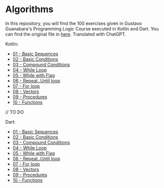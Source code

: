 
# Algorithms

In this repository, you will find the 100 exercises given in Gustavo Guanabara's Programming Logic Course executed in Kotlin and Dart. You can find the original file in [here](https://www.cursoemvideo.com/wp-content/uploads/2019/08/exercicios-algoritmos.pdf). Translated with ChatGPT.

Kotlin:
- [01 - Basic Sequences](https://github.com/julianasalafia/Algorithms/tree/master/Kotlin/src/main/kotlin/a_basic_control_structures)
- [02 - Basic Conditions](https://github.com/julianasalafia/Algorithms/tree/master/Kotlin/src/main/kotlin/b_basic_conditions)
- [03 - Compound Conditions](https://github.com/julianasalafia/Algorithms/tree/master/Kotlin/src/main/kotlin/c_compound_conditions)
- [04 - While Loop](https://github.com/julianasalafia/Algorithms/tree/master/Kotlin/src/main/kotlin/d_while_loops)
- [05 - While with Flag](https://github.com/julianasalafia/Algorithms/tree/master/Kotlin/src/main/kotlin/e_while_flag)
- [06 - Repeat..Until loop](https://github.com/julianasalafia/Algorithms/tree/master/Kotlin/src/main/kotlin/f_repeat_until_loop)
- [07 - For loop](https://github.com/julianasalafia/Algorithms/tree/master/Kotlin/src/main/kotlin/g_for_loop)
- [08 - Vectors](https://github.com/julianasalafia/Algorithms/tree/master/Kotlin/src/main/kotlin/h_vectors)
- [09 - Procedures](https://github.com/julianasalafia/Algorithms/tree/master/Kotlin/src/main/kotlin/i_procedures)
- [10 - Functions](https://github.com/julianasalafia/Algorithms/tree/master/Kotlin/src/main/kotlin/j_functions)

// TO DO 

Dart:
- [01 - Basic Sequences]()
- [02 - Basic Conditions]()
- [03 - Compound Conditions]()
- [04 - While Loop]()
- [05 - While with Flag]()
- [06 - Repeat..Until loop]()
- [07 - For loop]()
- [08 - Vectors]()
- [09 - Procedures]()
- [10 - Functions]()